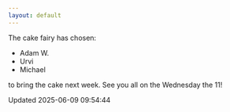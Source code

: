 ```yaml
---
layout: default
---
```


The cake fairy has chosen:
  -  Adam W.
  -  Urvi
  -  Michael

to bring the cake next week. See you all on the Wednesday the 11!


Updated 2025-06-09 09:54:44

